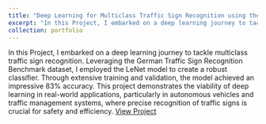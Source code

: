 ```yaml
---
title: "Deep Learning for Multiclass Traffic Sign Recognition using the German Traffic Sign Recognition Benchmark Dataset"
excerpt: "In this Project, I embarked on a deep learning journey to tackle multiclass traffic sign recognition...<br/><img src='https://www.techopedia.com/wp-content/uploads/2023/02/dreamstime_m_95793105-1-1.jpeg'>"
collection: portfolio
---
```


In this Project, I embarked on a deep learning journey to tackle multiclass traffic sign recognition. Leveraging the German Traffic Sign Recognition Benchmark dataset, I employed the LeNet model to create a robust classifier. Through extensive training and validation, the model achieved an impressive 83% accuracy. This project demonstrates the viability of deep learning in real-world applications, particularly in autonomous vehicles and traffic management systems, where precise recognition of traffic signs is crucial for safety and efficiency.
[View Project](https://manenim.github.io/manenimabasi/files/project2.pdf)